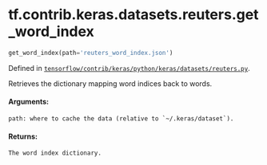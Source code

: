 <div itemscope itemtype="http://developers.google.com/ReferenceObject">
<meta itemprop="name" content="tf.contrib.keras.datasets.reuters.get_word_index" />
</div>

# tf.contrib.keras.datasets.reuters.get_word_index

``` python
get_word_index(path='reuters_word_index.json')
```



Defined in [`tensorflow/contrib/keras/python/keras/datasets/reuters.py`](https://www.tensorflow.org/code/tensorflow/contrib/keras/python/keras/datasets/reuters.py).

Retrieves the dictionary mapping word indices back to words.

#### Arguments:

    path: where to cache the data (relative to `~/.keras/dataset`).


#### Returns:

    The word index dictionary.